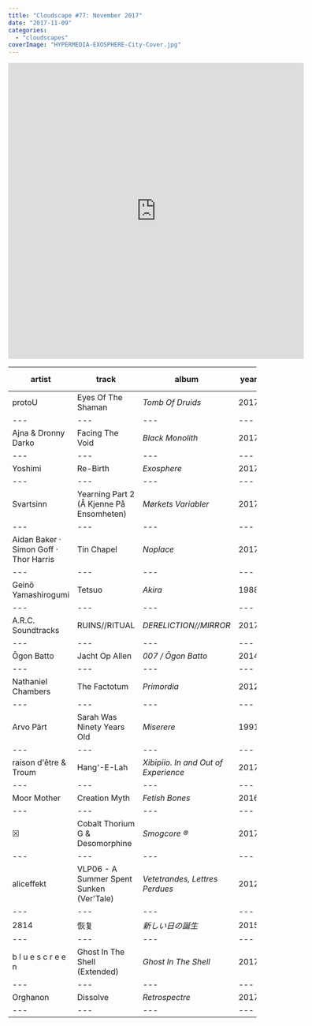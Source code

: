 ```yaml
---
title: "Cloudscape #77: November 2017"
date: "2017-11-09"
categories: 
  - "cloudscapes"
coverImage: "HYPERMEDIA-EXOSPHERE-City-Cover.jpg"
---
```


<iframe src="https://www.mixcloud.com/widget/iframe/?light=1&amp;feed=%2Feveningoflight%2Fcloudscape-77-november-2017%2F" width="600" height="600" frameborder="0"></iframe>

| **artist** | **track** | **album** | **year** | **purchase link** |
| --- | --- | --- | --- | --- |
| protoU | Eyes Of The Shaman | _Tomb Of Druids_ | 2017 | \[[buy it](https://cryochamber.bandcamp.com/album/tomb-of-druids)\] |
| --- | --- | --- | --- | --- |
| Ajna & Dronny Darko | Facing The Void | _Black Monolith_ | 2017 | \[[buy it](https://reversealignment.bandcamp.com/album/black-monolith)\] |
| --- | --- | --- | --- | --- |
| Yoshimi | Re-Birth | _Exosphere_ | 2017 | \[[buy it](https://sunsetrecordings.bandcamp.com/album/exosphere)\] |
| --- | --- | --- | --- | --- |
| Svartsinn | Yearning Part 2 (Å Kjenne På Ensomheten) | _Mørkets Variabler_ | 2017 | \[[buy it](https://cycliclaw.bandcamp.com/album/m-rkets-variabler)\] |
| --- | --- | --- | --- | --- |
| Aidan Baker · Simon Goff · Thor Harris | Tin Chapel | _Noplace_ | 2017 | \[[buy it](https://gizehrecords.bandcamp.com/album/noplace)\] |
| --- | --- | --- | --- | --- |
| Geinō Yamashirogumi | Tetsuo | _Akira_ | 1988 | \[[buy it](https://archive.org/details/AKIRAOriginalSoundtrack)\] |
| --- | --- | --- | --- | --- |
| A.R.C. Soundtracks | RUINS//RITUAL | _DERELICTION//MIRROR_ | 2017 | \[[buy it](https://gizehrecords.bandcamp.com/album/dereliction-mirror)\] |
| --- | --- | --- | --- | --- |
| Ōgon Batto | Jacht Op Allen | _007 / Ōgon Batto_ | 2014 | \[[buy it](https://hareakedod.bandcamp.com/album/007-gon-batto)\] |
| --- | --- | --- | --- | --- |
| Nathaniel Chambers | The Factotum | _Primordia_ | 2012 | \[[buy it](https://bubblepipemedia.bandcamp.com/album/primordia)\] |
| --- | --- | --- | --- | --- |
| Arvo Pärt | Sarah Was Ninety Years Old | _Miserere_ | 1991 | \[[buy it](https://www.discogs.com/master/view/68281)\] |
| --- | --- | --- | --- | --- |
| raison d'être & Troum | Hang'-E-Lah | _Xibipiio. In and Out of Experience_ | 2017 | \[[buy it](https://troum.bandcamp.com/album/xibipiio-in-and-out-of-experience-cd-2017)\] |
| --- | --- | --- | --- | --- |
| Moor Mother | Creation Myth | _Fetish Bones_ | 2016 | \[[buy it](https://moormothergoddess.bandcamp.com/album/fetish-bones)\] |
| --- | --- | --- | --- | --- |
| ☒ | Cobalt Thorium G & Desomorphine | _Smogcore ®_ | 2017 | \[[buy it](https://quadratox.bandcamp.com/album/smogcore)\] |
| --- | --- | --- | --- | --- |
| aliceffekt | VLP06 - A Summer Spent Sunken (Ver'Tale) | _Vetetrandes, Lettres Perdues_ | 2012 | \[[buy it](https://aliceffekt.bandcamp.com/album/vetetrandes-lettres-perdues)\] |
| --- | --- | --- | --- | --- |
| 2814 | 恢复 | _新しい日の誕生_ | 2015 | \[[buy it](https://dreamcatalogue.bandcamp.com/album/--18)\] |
| --- | --- | --- | --- | --- |
| b l u e s c r e e n | Ghost In The Shell (Extended) | _Ghost In The Shell_ | 2017 | \[[buy it](https://sunsetgrid.bandcamp.com/album/ghost-in-the-shell)\] |
| --- | --- | --- | --- | --- |
| Orghanon | Dissolve | _Retrospectre_ | 2017 | \[[buy it](https://orghanon.bandcamp.com/album/retrospectre)\] |
| --- | --- | --- | --- | --- |
